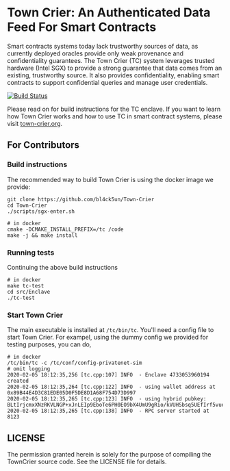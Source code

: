 # Town Crier: An Authenticated Data Feed For Smart Contracts

Smart contracts systems today lack trustworthy sources of data, as currently
deployed oracles provide only weak provenance and confidentiality guarantees.
The Town Crier (TC) system leverages trusted hardware (Intel SGX) to provide a
strong guarantee that data comes from an existing, trustworthy source. It also
provides confidentiality, enabling smart contracts to support confidential
queries and manage user credentials.

[![Build Status](https://travis-ci.org/bl4ck5un/Town-Crier.svg?branch=master)](https://travis-ci.org/bl4ck5un/Town-Crier)

Please read on for build instructions for the TC enclave.
If you want to learn how Town Crier works and how to use TC in smart contract systems,
please visit [town-crier.org](http://town-crier.org).

## For Contributors

### Build instructions

The recommended way to build Town Crier is using the docker image we provide:

    git clone https://github.com/bl4ck5un/Town-Crier
    cd Town-Crier
    ./scripts/sgx-enter.sh

    # in docker
    cmake -DCMAKE_INSTALL_PREFIX=/tc /code
    make -j && make install

### Running tests

Continuing the above build instructions

    # in docker
    make tc-test
    cd src/Enclave
    ./tc-test

### Start Town Crier

The main executable is installed at `/tc/bin/tc`.
You'll need a config file to start Town Crier.
For exampel, using the dummy config we provided for testing purposes, you can do,

    # in docker
    /tc/bin/tc -c /tc/conf/config-privatenet-sim
    # omit logging
    2020-02-05 18:12:35,256 [tc.cpp:107] INFO  - Enclave 4733053960194 created
    2020-02-05 18:12:35,264 [tc.cpp:122] INFO  - using wallet address at 0x89B44E4D3C81EDE05D0F5DE8D1A68F754D73D997
    2020-02-05 18:12:35,265 [tc.cpp:123] INFO  - using hybrid pubkey: BLtIrjcmxXNzRKVLNGP+xJnLEIp9EboTe6PH0EO9bX4UmU9gRio/kVUHSbsq5UEfIrf5vueZVqRjwwitUI81V98=
    2020-02-05 18:12:35,265 [tc.cpp:138] INFO  - RPC server started at 8123



LICENSE
-------

The permission granted herein is solely for the purpose of compiling the TownCrier source code.
See the LICENSE file for details.

